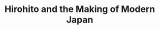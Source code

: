 ---
"\uFEFFauthor_sort": Bix, Herbert P.
authors: Herbert P. Bix
comments: "<p><h4 align=center>Winner of the Pulitzer Prize</h4><P>In this groundbreaking
  biography of the Japanese emperor Hirohito, Herbert P. Bix offers the first complete,
  unvarnished look at the enigmatic leader whose sixty-three-year reign ushered Japan
  into the modern world. Never before has the full life of this controversial figure
  been revealed with such clarity and vividness. Bix shows what it was like to be
  trained from birth for a lone position at the apex of the nation's political hierarchy
  and as a revered symbol of divine status. Influenced by an unusual combination of
  the Japanese imperial tradition and a modern scientific worldview, the young emperor
  gradually evolves into his preeminent role, aligning himself with the growing ultranationalist
  movement, perpetuating a cult of religious emperor worship, resisting attempts to
  curb his power, and all the while burnishing his image as a reluctant, passive monarch.
  Here we see Hirohito as he truly was: a man of strong will and..."
cover: "/Users/Raman/Calibre Library/Herbert P. Bix/Hirohito and the Making of Modern
  Japan (208)/cover.jpg"
formats: mobi
id: '208'
identifiers: 9780061860478:9780061860478
isbn: ''
languages: eng
library_name: Calibre Library
pubdate: '0101-01-01T09:00:00+09:00'
publisher: ''
rating: ''
series: ''
series_index: '1.0'
size: '1912015'
tags: ''
timestamp: '0101-01-01T09:00:00+09:00'
title: Hirohito and the Making of Modern Japan
title_sort: Hirohito and the Making of Modern Japan
uuid: dbb711b1-2a0c-4973-9d95-0376cfdae372
"#format": MOBI
layout: book
link: false
---